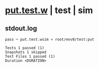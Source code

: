# [put.test.w](../../../../../../tests/sdk_tests/bucket/put.test.w) | test | sim

## stdout.log
```log
pass ─ put.test.wsim » root/env0/test:put

Tests 1 passed (1)
Snapshots 1 skipped
Test Files 1 passed (1)
Duration <DURATION>
```


